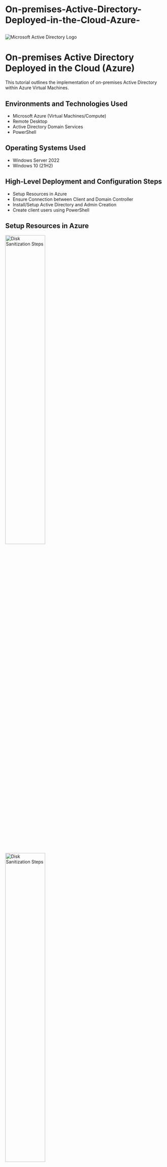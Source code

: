 # On-premises-Active-Directory-Deployed-in-the-Cloud-Azure-<p align="center">
<img src="https://i.imgur.com/pU5A58S.png" alt="Microsoft Active Directory Logo"/>
</p>

<h1>On-premises Active Directory Deployed in the Cloud (Azure)</h1>
This tutorial outlines the implementation of on-premises Active Directory within Azure Virtual Machines.<br />






<h2>Environments and Technologies Used</h2>

- Microsoft Azure (Virtual Machines/Compute)
- Remote Desktop
- Active Directory Domain Services
- PowerShell

<h2>Operating Systems Used </h2>

- Windows Server 2022
- Windows 10 (21H2)

<h2>High-Level Deployment and Configuration Steps</h2>

- Setup Resources in Azure
- Ensure Connection between Client and Domain Controller
- Install/Setup Active Directory and Admin Creation
- Create client users using PowerShell

<h2>Setup Resources in Azure</h2>

<p>
<img src="https://i.imgur.com/qU6Tddb.png" height="50%" width="50%" alt="Disk Sanitization Steps"/>
<img src="https://i.imgur.com/1vDEENw.png" height="50%" width="50%" alt="Disk Sanitization Steps"/>
</p>

<p>

- Create the Domain Controller VM (Windows Server 2022) named “DC-1”. Take note of the Resource Group and Virtual Network (Vnet) that get created at this time
- Set Domain Controller’s NIC Private IP address to be static DC-1 > Networking > NIC > IP Configurations
- Create the Client VM (Windows 10) named “Client-1”. Use the same Resource Group and Vnet that was previously created
- Ensure that both VMs are in the same Vnet (you can check the topology with Network Watcher)
</p>
<br />
<h2>Ensure Connectivity between the client and Domain Controller</h2>
<p>
<img src="https://i.imgur.com/Mf3lGTW.png" height="80%" width="80%" alt="Disk Sanitization Steps"/>
</p>
<p>

- Login to the Domain Controller and enable ICMPv4 in on the local windows Firewall
- Start Menu > Windows Defender Firewall with Advanced Secruity programme > Inbound Rules > Sort by Porotocol >
- Enable ICMPv4 rules

<img src="https://i.imgur.com/gpk21pk.png" height="50%" width="50%" alt="Disk Sanitization Steps"/>

- Login to Client-1 with Remote Desktop and ping DC-1’s private IP address with ping -t (perpetual ping) to verify connectivity
</p>
<br />

<h2>Install Active Directory</h2>

<img src="https://i.imgur.com/ZHQxtlh.png" height="50%" width="50%" alt="Disk Sanitization Steps"/>

- Login to DC-1 and install Active Directory Domain Services
- Install Active Directory Domain Services:
  - In the Server Manager, Select "Add Roles and Features"
  - Continue- Select Next, Next, Next,
  - Select "Active Directory Domain Services"
  - "Add Features"; "Next"; "Next"; "Next"; "Install"; "Close"

</p>
<h2>Setup Active Directory</h2>
<p>
<img src="https://i.imgur.com/FMBsJKz.png" height="40%" width="40%" alt="Disk Sanitization Steps"/>  <img src="https://i.imgur.com/SAO1UbQ.png" height="50%" width="50%" alt="Disk Sanitization Steps"/>

- Click "notification" and select "Promote this server to a Domain Controller"
- Select: "Add a new forest" (mydomain.com or your choice)
- Choose a Password and make note of this
- Complete Installation ("Next"; "Next"; "Next"; "Next" and "Install")
- Allow the server to close, which will disconnect the Remote Desktop
<h2>Restart and then log back into DC-1 as user: mydomain.com\labuser</h2>
</p>


<h2>Create an Admin and Normal User Account in AD</h2>

<img src="https://i.imgur.com/zISVYyl.png" height="50%" width="50%" alt="Disk Sanitization Steps"/> <img src="https://i.imgur.com/KXLABdR.png" height="40%" width="40%" alt="Disk Sanitization Steps"/>


- In Active Directory Users and Computers (ADUC), create an Organizational Unit (OU) called “_EMPLOYEES”
- Create a new OU named “_ADMINS”
- Create a new employee named “Jane Doe” (same password) inside "_ADMINS" with the username of “jane_doe”

<img src="https://i.imgur.com/ZbJhhO4.png" height="50%" width="50%" alt="Disk Sanitization Steps"/>

Add jane_admin to the “Domain Admins” Security Group
- Select the _ADMIN Jane Doe and right click to Select Properties
- Select "Member Of"
- Add Domain Users: "Domain"
- Select "Check Names" to open name options
- Select "Domain Admins" and click "Ok" and "Apply"
- Log out/close the Remote Desktop connection to DC-1
- Log back in as mydomain\jane_doe
- User jane_doe will be your Admin account from now on

<h2>Join Client-1 to your domain (mydomain.com)</h2>

<img src="https://i.imgur.com/Q3RRsrW.png" height="50%" width="50%" alt="Disk Sanitization Steps"/> <img src="https://i.imgur.com/ftdGrtr.png" height="50%" width="50%" alt="Disk Sanitization Steps"/> 



- From the Azure Portal, set Client-1’s DNS settings to the DC’s Private IP address
- From the Azure Portal, restart Client-1
- Login to Client-1 (Remote Desktop) as the original local admin (labuser) and join it to the domain (computer will restart)
- Login to the Domain Controller (Remote Desktop) and verify Client-1 shows up in Active Directory Users and Computers (ADUC) inside the “Computers” container on the root of the domain
- Create a new OU named “_CLIENTS” and drag Client-1 into there

<h2>Setup Remote Desktop for non-administrative users on Client-1</h2>

<img src="https://i.imgur.com/EpETgR7.png" height="50%" width="50%" alt="Disk Sanitization Steps"/>

- Log into Client-1 as mydomain.com\jane_doe and open system properties
- Click “Remote Desktop”
- Allow “domain users” access to remote desktop
- You can now log into Client-1 as a normal, non-administrative user
- Normally you’d want to do this with Group Policy which allows you to change many systems at once


<h2>Create random additional users and attempt to login to client-1 with one of the users</h2>

<img src="https://i.imgur.com/ob3dtl0.png" height="60%" width="60%" alt="Disk Sanitization Steps"/>

- Login to DC-1 as jane_admin
- Open PowerShell_ise as an administrator
- Create a new File and paste the contents of this [script](https://github.com/joshmadakor1/AD_PS/blob/master/Generate-Names-Create-Users.ps1) into it
- Run the script and observe the accounts being created
- Open Active Directory and _EMPLOYEES to see the list of random users being added

<h2>Attempt to log into Client-1 with one of the newly made accounts</h2>

<img src="https://i.imgur.com/gGE4m5l.png" height="60%" width="60%" alt="Disk Sanitization Steps"/> <img src="https://i.imgur.com/xjAgmnm.png" height="30%" width="30%" alt="Disk Sanitization Steps"/>

- Choose a random name, take note of account info
- Log off of Client-1
- Log into Client-1, using new account name to test access
- Congratulations on using Active Directory to create Admins/Users and grant permissions

